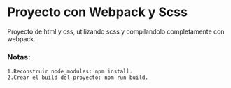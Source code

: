# Proyecto con Webpack y Scss
Proyecto de html y css, utilizando scss y compilandolo completamente con webpack.


### Notas:
```
1.Reconstruir node_modules: npm install.
2.Crear el build del proyecto: npm run build.
```